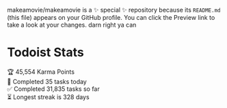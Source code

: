 makeamovie/makeamovie is a ✨ special ✨ repository because its `README.md` (this file) appears on your GitHub profile.
You can click the Preview link to take a look at your changes. darn right ya can

# Todoist Stats

<!-- TODO-IST:START -->
🏆  45,554 Karma Points           
🌸  Completed 35 tasks today           
✅  Completed 31,835 tasks so far           
⏳  Longest streak is 328 days
<!-- TODO-IST:END -->